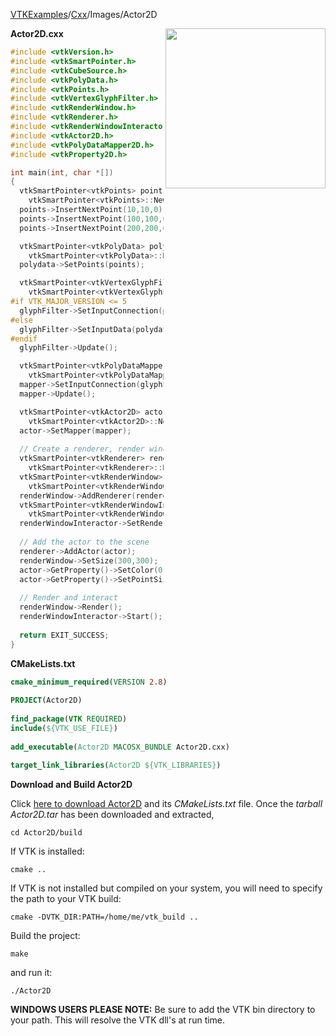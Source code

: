 [VTKExamples](/index/)/[Cxx](/Cxx)/Images/Actor2D

<img align="right" src="https://github.com/lorensen/VTKExamples/blob/gh-pages/Testing/Baseline/Images/TestActor2D.png?raw=true" width="256" />

**Actor2D.cxx**
```c++
#include <vtkVersion.h>
#include <vtkSmartPointer.h>
#include <vtkCubeSource.h>
#include <vtkPolyData.h>
#include <vtkPoints.h>
#include <vtkVertexGlyphFilter.h>
#include <vtkRenderWindow.h>
#include <vtkRenderer.h>
#include <vtkRenderWindowInteractor.h>
#include <vtkActor2D.h>
#include <vtkPolyDataMapper2D.h>
#include <vtkProperty2D.h>

int main(int, char *[])
{
  vtkSmartPointer<vtkPoints> points = 
    vtkSmartPointer<vtkPoints>::New();
  points->InsertNextPoint(10,10,0);
  points->InsertNextPoint(100,100,0);
  points->InsertNextPoint(200,200,0);

  vtkSmartPointer<vtkPolyData> polydata =
    vtkSmartPointer<vtkPolyData>::New();
  polydata->SetPoints(points);

  vtkSmartPointer<vtkVertexGlyphFilter> glyphFilter =
    vtkSmartPointer<vtkVertexGlyphFilter>::New();
#if VTK_MAJOR_VERSION <= 5
  glyphFilter->SetInputConnection(polydata->GetProducerPort());
#else
  glyphFilter->SetInputData(polydata);
#endif
  glyphFilter->Update();

  vtkSmartPointer<vtkPolyDataMapper2D> mapper =
    vtkSmartPointer<vtkPolyDataMapper2D>::New();
  mapper->SetInputConnection(glyphFilter->GetOutputPort());
  mapper->Update();

  vtkSmartPointer<vtkActor2D> actor = 
    vtkSmartPointer<vtkActor2D>::New();
  actor->SetMapper(mapper);
 
  // Create a renderer, render window, and interactor
  vtkSmartPointer<vtkRenderer> renderer = 
    vtkSmartPointer<vtkRenderer>::New();
  vtkSmartPointer<vtkRenderWindow> renderWindow = 
    vtkSmartPointer<vtkRenderWindow>::New();
  renderWindow->AddRenderer(renderer);
  vtkSmartPointer<vtkRenderWindowInteractor> renderWindowInteractor = 
    vtkSmartPointer<vtkRenderWindowInteractor>::New();
  renderWindowInteractor->SetRenderWindow(renderWindow);
 
  // Add the actor to the scene
  renderer->AddActor(actor);
  renderWindow->SetSize(300,300);
  actor->GetProperty()->SetColor(0,1,0);
  actor->GetProperty()->SetPointSize(3);
  
  // Render and interact
  renderWindow->Render();
  renderWindowInteractor->Start();
  
  return EXIT_SUCCESS;
}
```
**CMakeLists.txt**
```cmake
cmake_minimum_required(VERSION 2.8)
 
PROJECT(Actor2D)
 
find_package(VTK REQUIRED)
include(${VTK_USE_FILE})
 
add_executable(Actor2D MACOSX_BUNDLE Actor2D.cxx)
 
target_link_libraries(Actor2D ${VTK_LIBRARIES})
```

**Download and Build Actor2D**

Click [here to download Actor2D](https://github.com/lorensen/VTKWikiExamplesTarballs/raw/master/Actor2D.tar) and its *CMakeLists.txt* file.
Once the *tarball Actor2D.tar* has been downloaded and extracted,
```
cd Actor2D/build 
```
If VTK is installed:
```
cmake ..
```
If VTK is not installed but compiled on your system, you will need to specify the path to your VTK build:
```
cmake -DVTK_DIR:PATH=/home/me/vtk_build ..
```
Build the project:
```
make
```
and run it:
```
./Actor2D
```
**WINDOWS USERS PLEASE NOTE:** Be sure to add the VTK bin directory to your path. This will resolve the VTK dll's at run time.

